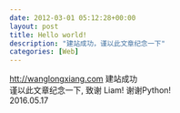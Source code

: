 ```yaml
---
date: 2012-03-01 05:12:28+00:00
layout: post
title: Hello world!
description: "建站成功，谨以此文章纪念一下"
categories: [Web]
---
```


[htt://wanglongxiang.com](http://wanglongxiang.com) 建站成功  
谨以此文章纪念一下, 致谢 Liam! 谢谢Python!  
2016.05.17



